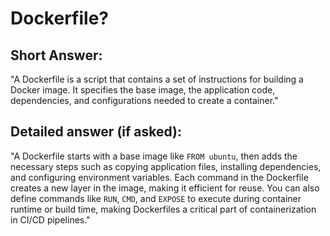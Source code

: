# Dockerfile?

## Short Answer:

"A Dockerfile is a script that contains a set of instructions for building a Docker image. It specifies the base image, the application code, dependencies, and configurations needed to create a container."

## Detailed answer (if asked):

"A Dockerfile starts with a base image like `FROM ubuntu`, then adds the necessary steps such as copying application files, installing dependencies, and configuring environment variables. Each command in the Dockerfile creates a new layer in the image, making it efficient for reuse. You can also define commands like `RUN`, `CMD`, and `EXPOSE` to execute during container runtime or build time, making Dockerfiles a critical part of containerization in CI/CD pipelines."
